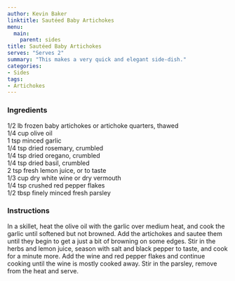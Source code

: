 ```yaml
---
author: Kevin Baker
linktitle: Sautéed Baby Artichokes
menu:
  main:
    parent: sides
title: Sautéed Baby Artichokes
serves: "Serves 2"
summary: "This makes a very quick and elegant side-dish."
categories:
- Sides
tags:
- Artichokes
---
```

### Ingredients

<div class="ingredient-list">

1/2 lb frozen baby artichokes or artichoke quarters, thawed  
1/4 cup olive oil   
1 tsp minced garlic  
1/4 tsp dried rosemary, crumbled  
1/4 tsp dried oregano, crumbled  
1/4 tsp dried basil, crumbled  
2 tsp fresh lemon juice, or to taste  
1/3 cup dry white wine or dry vermouth  
1/4 tsp crushed red pepper flakes  
1/2 tbsp finely minced fresh parsley   

</div>

### Instructions
In a skillet, heat the olive oil with the garlic over medium heat, and cook the garlic until softened but not browned. Add the artichokes and sautee them until they begin to get a just a bit of browning on some edges. Stir in the herbs and lemon juice, season with salt and black pepper to taste, and cook for a minute more. Add the wine and red pepper flakes and continue cooking until the wine is mostly cooked away. Stir in the parsley, remove from the heat and serve.

